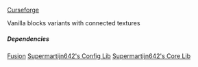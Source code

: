 [Curseforge](https://www.curseforge.com/minecraft/mc-mods/rechiseled)

Vanilla blocks variants with connected textures


##### Dependencies
[Fusion](https://www.curseforge.com/minecraft/mc-mods/fusion-connected-textures)
[Supermartijn642's Config Lib](https://www.curseforge.com/minecraft/mc-mods/supermartijn642s-config-lib)
[Supermartijn642's Core Lib](https://www.curseforge.com/minecraft/mc-mods/supermartijn642s-core-lib)
